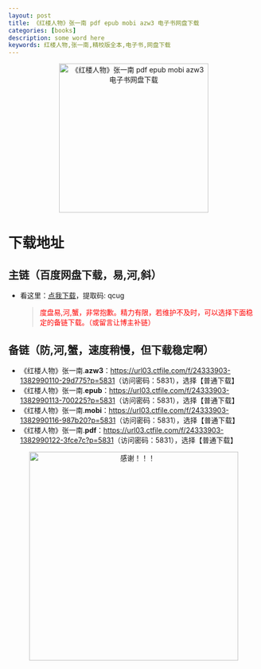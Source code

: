 ```yaml
---
layout: post
title: 《红楼人物》张一南 pdf epub mobi azw3 电子书网盘下载
categories: [books]
description: some word here
keywords: 红楼人物,张一南,精校版全本,电子书,网盘下载
---
```


<div align="center"><img src="https://qweree.cn/wp-content/uploads/2024/10/hong-lou-ren-wu.jpg" alt="《红楼人物》张一南 pdf epub mobi azw3 电子书网盘下载" width="300px" height="auto"></div>

# 下载地址

## 主链（百度网盘下载，易,河,斜）

- 看这里：[点我下载](https://pan.baidu.com/s/1iMXUbSbtZQZjDcqDmnWUyw?pwd=qcug)，提取码: qcug

  > <p style="color:red" >度盘易,河,蟹，非常抱歉。精力有限，若维护不及时，可以选择下面稳定的备链下载。（或留言让博主补链）</p>

## 备链（防,河,蟹，速度稍慢，但下载稳定啊）

- 《红楼人物》张一南.**azw3**：<https://url03.ctfile.com/f/24333903-1382990110-29d775?p=5831>（访问密码：5831），选择【普通下载】
- 《红楼人物》张一南.**epub**：<https://url03.ctfile.com/f/24333903-1382990113-700225?p=5831>（访问密码：5831），选择【普通下载】
- 《红楼人物》张一南.**mobi**：<https://url03.ctfile.com/f/24333903-1382990116-987b20?p=5831>（访问密码：5831），选择【普通下载】
- 《红楼人物》张一南.**pdf**：<https://url03.ctfile.com/f/24333903-1382990122-3fce7c?p=5831>（访问密码：5831），选择【普通下载】

<div align="center"><img src="https://pic.imgdb.cn/item/6707df6bd29ded1a8ce37031.gif" alt="感谢！！！" width="420px" height="auto"/></div>
